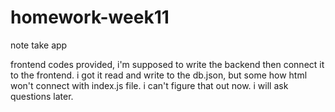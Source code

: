 # homework-week11

note take app

frontend codes provided, i'm supposed to write the backend then connect it to the frontend.  i got it read and write to the db.json, but some how html won't connect with index.js file.  i can't figure that out now.  i will ask questions later.